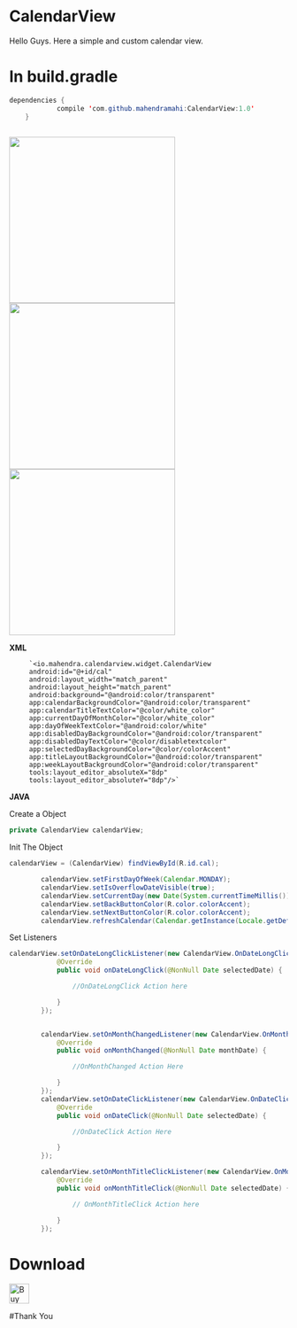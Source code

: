 # CalendarView

Hello Guys. Here a simple and custom calendar view. 


# In build.gradle
``` java
dependencies {
	        compile 'com.github.mahendramahi:CalendarView:1.0'
	}
  
```


<img src="https://github.com/mahendramahi/CalendarView/blob/master/app/src/main/Screen1.png" width="300"> <img src="https://github.com/mahendramahi/CalendarView/blob/master/app/src/main/Screen3.png" width="300"> <img src="https://github.com/mahendramahi/CalendarView/blob/master/app/src/main/Screen4.png" width="300">



 **XML**
 
         `<io.mahendra.calendarview.widget.CalendarView
         android:id="@+id/cal"
         android:layout_width="match_parent"
         android:layout_height="match_parent"
         android:background="@android:color/transparent"
         app:calendarBackgroundColor="@android:color/transparent"
         app:calendarTitleTextColor="@color/white_color"
         app:currentDayOfMonthColor="@color/white_color"
         app:dayOfWeekTextColor="@android:color/white"
         app:disabledDayBackgroundColor="@android:color/transparent"
         app:disabledDayTextColor="@color/disabletextcolor"
         app:selectedDayBackgroundColor="@color/colorAccent"
         app:titleLayoutBackgroundColor="@android:color/transparent"
         app:weekLayoutBackgroundColor="@android:color/transparent"
         tools:layout_editor_absoluteX="8dp"
         tools:layout_editor_absoluteY="8dp"/>`
         
         
         
     
    
 **JAVA**
 
Create a Object 
``` java
private CalendarView calendarView;
``` 


Init The Object
``` java
calendarView = (CalendarView) findViewById(R.id.cal);

        calendarView.setFirstDayOfWeek(Calendar.MONDAY);
        calendarView.setIsOverflowDateVisible(true);
        calendarView.setCurrentDay(new Date(System.currentTimeMillis()));
        calendarView.setBackButtonColor(R.color.colorAccent);
        calendarView.setNextButtonColor(R.color.colorAccent);
        calendarView.refreshCalendar(Calendar.getInstance(Locale.getDefault()));
``` 

Set Listeners

``` java
calendarView.setOnDateLongClickListener(new CalendarView.OnDateLongClickListener() {
            @Override
            public void onDateLongClick(@NonNull Date selectedDate) {

                //OnDateLongClick Action here

            }
        });


        calendarView.setOnMonthChangedListener(new CalendarView.OnMonthChangedListener() {
            @Override
            public void onMonthChanged(@NonNull Date monthDate) {

                //OnMonthChanged Action Here

            }
        });
        calendarView.setOnDateClickListener(new CalendarView.OnDateClickListener() {
            @Override
            public void onDateClick(@NonNull Date selectedDate) {

                //OnDateClick Action Here

            }
        });

        calendarView.setOnMonthTitleClickListener(new CalendarView.OnMonthTitleClickListener() {
            @Override
            public void onMonthTitleClick(@NonNull Date selectedDate) {

                // OnMonthTitleClick Action here

            }
        });
```


# Download

<a href='https://ko-fi.com/A67613FQ' target='_blank'><img height='36' style='border:0px;height:36px;' src='https://az743702.vo.msecnd.net/cdn/kofi2.png?v=0' border='0' alt='Buy Me a Coffee at ko-fi.com' /></a>

        
#Thank You
	
         
